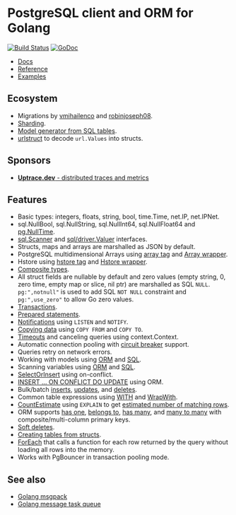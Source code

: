 # PostgreSQL client and ORM for Golang

[![Build Status](https://travis-ci.org/go-pg/pg.svg?branch=master)](https://travis-ci.org/go-pg/pg)
[![GoDoc](https://godoc.org/github.com/go-pg/pg?status.svg)](https://pkg.go.dev/github.com/go-pg/pg/v10?tab=doc)

- [Docs](https://pg.uptrace.dev)
- [Reference](https://pkg.go.dev/github.com/go-pg/pg/v10?tab=doc)
- [Examples](https://pkg.go.dev/github.com/go-pg/pg/v10?tab=doc#pkg-examples)

## Ecosystem

- Migrations by [vmihailenco](https://github.com/go-pg/migrations) and [robinjoseph08](https://github.com/robinjoseph08/go-pg-migrations).
- [Sharding](https://github.com/go-pg/sharding).
- [Model generator from SQL tables](https://github.com/dizzyfool/genna).
- [urlstruct](https://github.com/go-pg/urlstruct) to decode `url.Values` into structs.

## Sponsors

- [**Uptrace.dev** - distributed traces and metrics](https://uptrace.dev)

## Features

- Basic types: integers, floats, string, bool, time.Time, net.IP, net.IPNet.
- sql.NullBool, sql.NullString, sql.NullInt64, sql.NullFloat64 and [pg.NullTime](https://pkg.go.dev/github.com/go-pg/pg/v10?tab=doc#NullTime).
- [sql.Scanner](http://golang.org/pkg/database/sql/#Scanner) and [sql/driver.Valuer](http://golang.org/pkg/database/sql/driver/#Valuer) interfaces.
- Structs, maps and arrays are marshalled as JSON by default.
- PostgreSQL multidimensional Arrays using [array tag](https://pkg.go.dev/github.com/go-pg/pg/v10?tab=doc#example-DB-Model-PostgresArrayStructTag) and [Array wrapper](https://pkg.go.dev/github.com/go-pg/pg/v10?tab=doc#example-Array).
- Hstore using [hstore tag](https://pkg.go.dev/github.com/go-pg/pg/v10?tab=doc#example-DB-Model-HstoreStructTag) and [Hstore wrapper](https://pkg.go.dev/github.com/go-pg/pg/v10?tab=doc#example-Hstore).
- [Composite types](https://pkg.go.dev/github.com/go-pg/pg/v10?tab=doc#example-DB-Model-CompositeType).
- All struct fields are nullable by default and zero values (empty string, 0, zero time, empty map or slice, nil ptr) are marshalled as SQL `NULL`. `pg:",notnull"` is used to add SQL `NOT NULL` constraint and `pg:",use_zero"` to allow Go zero values.
- [Transactions](https://pkg.go.dev/github.com/go-pg/pg/v10?tab=doc#example-DB-Begin).
- [Prepared statements](https://pkg.go.dev/github.com/go-pg/pg/v10?tab=doc#example-DB-Prepare).
- [Notifications](https://pkg.go.dev/github.com/go-pg/pg/v10?tab=doc#example-Listener) using `LISTEN` and `NOTIFY`.
- [Copying data](https://pkg.go.dev/github.com/go-pg/pg/v10?tab=doc#example-DB-CopyFrom) using `COPY FROM` and `COPY TO`.
- [Timeouts](https://pkg.go.dev/github.com/go-pg/pg/v10?tab=doc#Options) and canceling queries using context.Context.
- Automatic connection pooling with [circuit breaker](https://en.wikipedia.org/wiki/Circuit_breaker_design_pattern) support.
- Queries retry on network errors.
- Working with models using [ORM](https://pkg.go.dev/github.com/go-pg/pg/v10?tab=doc#example-DB-Model) and [SQL](https://pkg.go.dev/github.com/go-pg/pg/v10?tab=doc#example-DB-Query).
- Scanning variables using [ORM](https://pkg.go.dev/github.com/go-pg/pg/v10?tab=doc#example-DB-Select-SomeColumnsIntoVars) and [SQL](https://pkg.go.dev/github.com/go-pg/pg/v10?tab=doc#example-Scan).
- [SelectOrInsert](https://pkg.go.dev/github.com/go-pg/pg/v10?tab=doc#example-DB-Insert-SelectOrInsert) using on-conflict.
- [INSERT ... ON CONFLICT DO UPDATE](https://pkg.go.dev/github.com/go-pg/pg/v10?tab=doc#example-DB-Insert-OnConflictDoUpdate) using ORM.
- Bulk/batch [inserts](https://pkg.go.dev/github.com/go-pg/pg/v10?tab=doc#example-DB-Insert-BulkInsert), [updates](https://pkg.go.dev/github.com/go-pg/pg/v10?tab=doc#example-DB-Update-BulkUpdate), and [deletes](https://pkg.go.dev/github.com/go-pg/pg/v10?tab=doc#example-DB-Delete-BulkDelete).
- Common table expressions using [WITH](https://pkg.go.dev/github.com/go-pg/pg/v10?tab=doc#example-DB-Select-With) and [WrapWith](https://pkg.go.dev/github.com/go-pg/pg/v10?tab=doc#example-DB-Select-WrapWith).
- [CountEstimate](https://pkg.go.dev/github.com/go-pg/pg/v10?tab=doc#example-DB-Model-CountEstimate) using `EXPLAIN` to get [estimated number of matching rows](https://wiki.postgresql.org/wiki/Count_estimate).
- ORM supports [has one](https://pkg.go.dev/github.com/go-pg/pg/v10?tab=doc#example-DB-Model-HasOne), [belongs to](https://pkg.go.dev/github.com/go-pg/pg/v10?tab=doc#example-DB-Model-BelongsTo), [has many](https://pkg.go.dev/github.com/go-pg/pg/v10?tab=doc#example-DB-Model-HasMany), and [many to many](https://pkg.go.dev/github.com/go-pg/pg/v10?tab=doc#example-DB-Model-ManyToMany) with composite/multi-column primary keys.
- [Soft deletes](https://pkg.go.dev/github.com/go-pg/pg/v10?tab=doc#example-DB-Model-SoftDelete).
- [Creating tables from structs](https://pkg.go.dev/github.com/go-pg/pg/v10?tab=doc#example-DB-CreateTable).
- [ForEach](https://pkg.go.dev/github.com/go-pg/pg/v10?tab=doc#example-DB-Model-ForEach) that calls a function for each row returned by the query without loading all rows into the memory.
- Works with PgBouncer in transaction pooling mode.

## See also

- [Golang msgpack](https://github.com/vmihailenco/msgpack)
- [Golang message task queue](https://github.com/vmihailenco/taskq)

